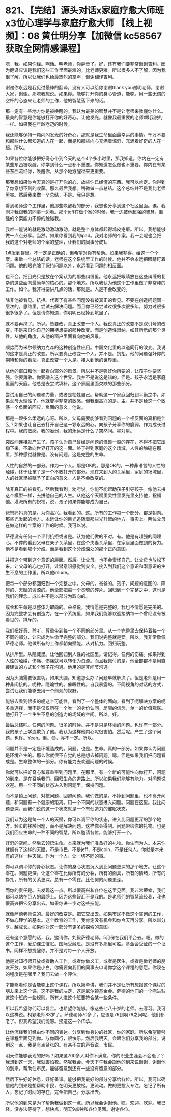 # 821、【完结】源头对话x家庭疗愈大师班x3位心理学与家庭疗愈大师 【线上视频】：08 黄仕明分享【加微信 kc58567 获取全网情感课程】

嗯，我。如果你经。啊话。明老师，你静音了。好，还有我们要非常谢谢吉利。因为翻译应该是我们这些工作里面最难的，比老师更难。所以很多人不了解，因为我很了解，所以让我们也给最热烈的掌声，谢谢翻译吉利。

谢谢你永远是我见过最棒的翻译，没有人可以给你谢谢thank you谢明老师，谢谢大家，谢谢。那嗯我想说。如果你。能够打开你的身心管道，能够。用一些无谓的空杯的心态来让老师的工作，他的智慧落下来的话。

那一定有一些地方你是被唤醒的。我认为最美的智慧并不是让老师来教懂你什么。最美的智慧是你能够打开你的好奇心。让他发光。就像我最重要的老师t跟我说的一样。如果我在年龄老迈的时候。

我还能够保持一颗闪闪发光的好奇心，那就是我生命里面最幸运的事情。千万不要和那些什么都知道的人在一起，而是和那些内心充满着惊奇，充满着好奇的人在一起。所以。

如果各位你能够把好奇心带到今天的这个4个多小时里，那我知道。你内在一定有某些东西被唤醒。你学到什么一点都不重要。你知道怎么做也不重要。你内在有某些东西流经你，唤醒你，从那个地方醒过来更重要。

那我想如果你今天真的是打开你的心，放些你已经懂的东西。我可以肯定。你得到了你意想不到的收获。那么最后我想。稍微做一点总结。这个总结并不是我比老师厉害。然后我来做一个总结，不是。我只是想。

看到老师这个工作里，他那些唤醒我的部分，我想也分享到这个社区里面。诶。我刚才我跟我的同事一边看。那个jeff在做个案的时候，我一边被他超强的智慧，超强的个案能力不停的触碰我。

我唯一能说的就是激动激动激动。就是整个身体都起得鸡皮疙瘩。所以。我想能够做一点点分享。当然。如果你看到我的ipad。我对老师的个案。我一会呢也会把我的这个对老师的个案的整理，让我们的同事分成1。

1点发到群里。不一定是正确的，但希望对你有帮助。如果我非得。给这一个个案。来做一个总结的话。老师在这个系统里工作的时候。他并不会永远把眼睛盯着问题。他的眼光除了保持问题以外，永远看到问题的相反面。

也不会。把目光只是放在个案认为的那些纠缠里。他永远把眼睛放在这些纠缠的复杂的这些面向最简单的核心的。那个地方。所以我认为他这个工作里做了非常棒的工作。如个。我非得要讲几点的话，那就是。人是不会改变的。

除非他被看见。抗拒。代表了有某些问题没有被真正的看见。不要在创造问题同一层次的。思维里。尝试去解决问题。而且你已经尝试过很多次很多年，努力过很多很多很多了。但是请你知道，你明明已经掉到坑里了。

就不要再挖了。所以。皆要改，真正改变一个人。我说真正的改变不是双引号的改变。不是来自你自己的期待想要的那种改变。而是创造性艰纳，如其所示的那个灵性。从他的角度，从他的窗户里面看向他的风景。

顺势而为米尔顿纳力克森的这种创造性应用。中国文化里的以道同行的改变。我说的这才是真正的改变。所以要真正改变一个人。并不是。抗拒。他的问题强奸你的期待和你的看法。真正改变一个人是。接入到他的世界里。

从他的窗口和他一起看向窗外的风景。所以并不是强奸你所要的，让孩子你要坚强。你要勇敢。你要融入这个世界。我并不是说这是错的。但是。孩子永远是家庭里面的天庭。他总是去尝试填补。这个家庭里面欠缺的那些部分。

尝试用自己的问题和力量，或者是牺牲自己。帮助这一个家庭回归到平衡之中。如果父母太理性了。他就变得非常的敏感。但我很高兴的是。主。并不是给这一个敏感一个负面的回应，负面的意义。他说。

那是一颗多么柔远的心呀。所以。父母需要能够看到问题的一个相反面的真相是什么？如果也让自己去打开自己这一颗永远的心。向孩子分享你的脆弱。作为成长过程中。我的敏感，我的脆弱，我的永远是什么？突然间。星对星。

突然间连接就产生了。孩子认为自己曾经是问题的怪兽一般的存在，不得不把它压抑下来，不敢向世界打开的这一面。终于得到家庭的这个场域，人性的触碰在那里，那种感觉就像是。没有问题。这是完整的生命。

人性的自然的一部分。作为一个人。那是OK的。那是OK的。一种非语言的人性的触碰，终于让孩子是一个不敢打开的部分。现在来到人的关系里，家庭的场域里，人的社区里被赋予了正向的意义。人是不会改变的。

除非真正的被看见。然后我看到。劝府说，你能不能帮助孩子引导孩子。像他去拼这个模型一样，去拼他自己的人生。从他这个天赋里灵性里发光里支持他，祝福他。灌溉所有的祝福，说，孩子如果你能够成为自己。

爸爸妈妈真的是。为你高兴。我看到的。这。所有的工作每一个部分。都是朝向。那些光发起的地方。永远让你的目光追随着那些光升起的地方。事实上。两位父母在做这样的个案的工作的时候。我可以说。

萨德没有任何一个评判抗拒或者是。认为他们做的不对。有。他是有超强的同理心。不停的看到父母在亲子关系里，在这个夫妻关系里，在家庭里面做到的努力。他不是看到那个分歧。而是看到这个分歧深处的那个正向意图。

并把这个带到这个意识的层面。然后。让父母。也不会责怪自己。让父母也放松下来。让父母的心也打开，让潜意识感觉到安全。接入到我们这个意识和潜意识的生生不息的工作里。所以他inlude。

把每一个部分都回归到一个完整之中。父母的。爸爸的。孩子。问题的意图的、障碍的、天赋的资源的。他全部把每一个灵魂的碎片。回归到一个完整之中，这也是我们的理念。成长并不是以部分为取向的。

成长和生命是以整体为取向的。荣格说，我情愿是完整的，我也不情愿是完美的。因为完整才会有创造力。在一个系统里，如果我们能够欢迎接纳每一个曾经没有被看见的。排斥的。

我们把好奇、聆听、尊重带到每一个不同的部分里。从一个完整里去保持着每一个不同的部分，让它成为生命里完整的部分。我们说完整就是爱。所以。我非常敬佩萨德老师。他做所有的工作都朝向赋能。从对抗力。回归玩整。

从排斥里。从隐藏里。让他回归到人性的社区里。请记得。任何的伤痛。如果得到人性的触碰，伤痛、伤痛就可以转化为资源。而且我佩付的是。他全部都不是用直接建议的方式和个案子在沟通。他用的是非间节沟通。

因为头脑需要很直切。如果头脑。知道怎么办？问题早就解决了。但是老师是用一种非间接的。呢种。隐喻性的。催眠性的。自我暴露的。不同视角的对话的方式，尝试让我们能够去用一个前观的视野。

能够去看到很多的呃这个可能性，看到了一个整体的面向，看到了呃解决方案的呃多重选择，而不是仅仅所在一个唯一的身份认同，局限的信念，单一的价值观联。他打开了一个生生不息的创造力的场域的空间。所以。好。

最后总结吧。任何的问题。很多的时候。并不是只是环境的问题。也许有一部分。我的孩子上学连欺负了他。我认为这样他内心呢很害怕。然后呢。产生了这个问题。也许。Yeah。但。😊，亦不一定。所以。

问题并不是一定是环境造成的。问题。也是。生命。真的一部分。如果你认为问题是环境产生的。那么你就很不自觉的总是想去掉问题。嗯。但是如果我们把问题看成是。生命整体的一部分。你有能力去欢迎问题的时候。

你就可以把好奇心和尊重带到问题里。在那里。有一个新的可能性向你打开，问题的到来，是在召唤我们。回归生命的道路上。所以如果我们能够有能力。对问题说欢迎。用一个不同的状态进入到问题里，保持问题。

而不是锁上问题、对抗问题、回避问题。我们做的是。不掉到问题里，也不离开问题，和问题有一个健康的距离。用一个不同的状态进入问题。问题在这里。我比问题更深。而我们说的这一个状态就是一个有创造力的催眠状态。

我们认为这是每一个人的天赋，你可以调平你的状态，进入比问题更深的那个地方。轻柔的接触问题，而不是解决问题。这样你会得到。问题带给你的礼物。也是我们回应生命的一种不同的智慧。所以邀请各位。能够打开一个。

好奇的空间。然后去领悟生命。本来就为我们准备好的礼物。你生而为人。本来你就拥有了这样的天赋，不是市民，不是jeff，不是coin，不是任何人。你就是本来有的这样一种天赋。作为一个人。让一切不同的事。

你可以调平你的身心状态。让你的身心状态沉入到比问题更深的那个地方。让这个零在。问题更深。让这个零在比你所有的分裂，所有的面具，所有的情绪，所有的挣扎，所有的关系更深。总有一个零在。比任何的问题更深。

而你的责任是。去发现这一点。所以很高兴和各位在这里见面。我非常荣幸，我们都可以站在巨人的肩膀上。因为这些智汇不是我的。是老师们的智慧流经我，我也很高兴把它分享出去。如果你进一步对这些技能。

就像萨德老师说的。最好的改变是。把它交出去。如果市民不做这个咨询的工作，不做心理学的基本。这个教育的工作，我肯定没有机会和你今天再分享。所以越分享。越成长。如果你对这一部分有更多的探索的意图。

还有这个意愿的话，我。邀请你。刘毅萨德老师。5月份在我们平台去。嗯。做的这个工作，爱幼课生催眠。国际受藏班。是没有多那里可胜。基金会受证的一个证书。同样不想提醒你。并不是对每一个人开放。

他是对知行师开放或者助人工作，或者你做义工，或者是医生，或者是做老师的朋友开放。如果你是小白，你需要向我们的同事去申请你学这个课程的意愿。你现在的程度是在哪里？我们去做一个评估。

才能够看你是否能够上这个课程。所以简单讲，我们并不是让所有想报这个课程的朋友来上这个课，这不是我的决定，这是尼尔顿基金会。萨德的他们的一个呃进驻这这个班的一些规则。所有人进这个班要符合某一些条件。

所以我希望你们可以复合。也希望你能够。像这些七八十岁的老师。去写习。我可以这样说。柯颖老师83岁了。萨德老师70多了，应该是76到啊79之间呢，他们都老了。但我希望我们能够。接道这一个传承。

让他流经我们经由你不同的表达。分享到你身边的社区，你的家庭。所以希望能够在课程里面见到你。与你同行，很快乐。然后我明天。会跟你们分享我的部分。说到这一点，我是有点紧张的。有某不友的声音说，市民。

明天你能够表现的好吗？如果这700多人对你不满意，你的职业生涯会不会砸了？我想到这一天，我就害怕死。然呢我会。今天下午我会跟他的到来说谢谢，谢谢他的到来。帮助住市民。能够留意到还有一些没有留意的部分。

然后下午好好休息，好好备课。能够把我最好的部分分享给各位。所以。我可以确信他的到来是想帮助市民，在明天更放松。更流动。做的更投入专注，忘记了所有人，忘记了时间的存在，完全把自己。分享出去。

所以他的到来是为了帮助我做到这一点。所以我会谢谢他。嗯，欢迎。欢迎。我已经。没办法等待了，想快点，明天9点钟和各位见面。谢谢各位。

